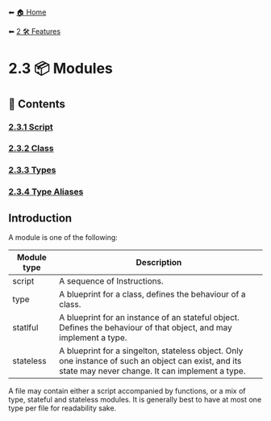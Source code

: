 ⬅ [🏠 Home](../../README.md)

⬅ [2 🛠 Features](../README.md)

# 2.3 📦 Modules

## 📄 Contents

### [2.3.1 Script](script.md)
### [2.3.2 Class](class.md)
### [2.3.3 Types](types.md)
### [2.3.4 Type Aliases](type_alias.md)

## Introduction

A module is one of the following:

Module type | Description
------------|--------------
script      | A sequence of Instructions.
type        | A blueprint for a class, defines the behaviour of a class.
statlful    | A blueprint for an instance of an stateful object. Defines the behaviour of that object, and may implement a type.
stateless   | A blueprint for a singelton, stateless object. Only one instance of such an object can exist, and its state may never change. It can implement a type.

A file may contain either a script accompanied by functions, or a mix of type, stateful and stateless modules. 
It is generally best to have at most one type per file for readability sake.
